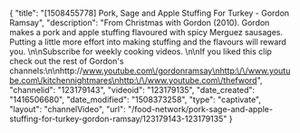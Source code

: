{
    "title": "[1508455778] Pork, Sage and Apple Stuffing For Turkey - Gordon Ramsay",
    "description": "From Christmas with Gordon (2010). Gordon makes a pork and apple stuffing flavoured with spicy Merguez sausages. Putting a little more effort into making stuffing and the flavours will reward you. \n\nSubscribe for weekly cooking videos. \n\nIf you liked this clip check out the rest of Gordon's channels:\n\nhttp:\/\/www.youtube.com\/gordonramsay\nhttp:\/\/www.youtube.com\/kitchennightmares\nhttp:\/\/www.youtube.com\/thefword",
    "channelid": "123179143",
    "videoid": "123179135",
    "date_created": "1416506680",
    "date_modified": "1508373258",
    "type": "captivate",
    "layout": "channelVideo",
    "url": "\/food-network\/pork-sage-and-apple-stuffing-for-turkey-gordon-ramsay\/123179143-123179135"
}
